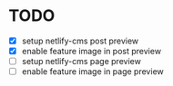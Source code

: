 # TODO

- [x] setup netlify-cms post preview
- [x] enable feature image in post preview
- [ ] setup netlify-cms page preview
- [ ] enable feature image in page preview